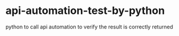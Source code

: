 # api-automation-test-by-python
python to call api automation to verify the result is correctly returned

